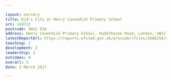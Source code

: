 ```yaml
---

layout: nursery
title: Kid's City at Henry Cavendish Primary School
urn: 144722
postcode: SW12 0JA
address: Henry Cavendish Primary School, Hydethorpe Road, London, SW12 0JA
latestReportUrl: https://reports.ofsted.gov.uk/provider/files/2666259/urn/144722.pdf
teaching: 2
development: 2
leadership: 2
outcomes: 0
overall: 2
date: 2 March 2017

---
```

